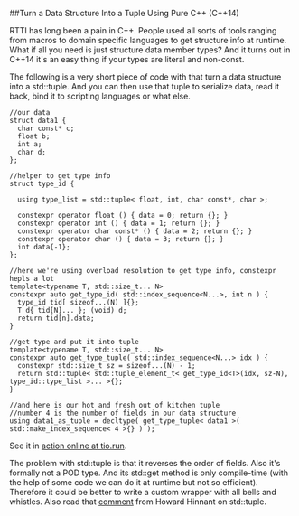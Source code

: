 
##Turn a Data Structure Into a Tuple Using Pure C++ (C++14)

  RTTI has long been a pain in C++. People used all sorts of tools ranging from macros to 
  domain specific languages to get structure info at runtime. What if all you need is just
  structure data member types? And it turns out in C++14 it's an easy thing if your types are
  literal and non-const.

  The following is a very short piece of code with that turn a data structure into a std::tuple. 
  And you can then use that tuple to serialize data, read it back, bind it to scripting languages 
  or what else.

    //our data
    struct data1 {
      char const* c;
      float b;
      int a;
      char d;
    };
    
    //helper to get type info
    struct type_id {
    
      using type_list = std::tuple< float, int, char const*, char >;
    
      constexpr operator float () { data = 0; return {}; }
      constexpr operator int () { data = 1; return {}; }
      constexpr operator char const* () { data = 2; return {}; }
      constexpr operator char () { data = 3; return {}; }
      int data{-1};
    };
    
    //here we're using overload resolution to get type info, constexpr hepls a lot
    template<typename T, std::size_t... N>
    constexpr auto get_type_id( std::index_sequence<N...>, int n ) {
      type_id tid[ sizeof...(N) ]{};
      T d{ tid[N]... }; (void) d;
      return tid[n].data;
    }
    
    //get type and put it into tuple
    template<typename T, std::size_t... N>
    constexpr auto get_type_tuple( std::index_sequence<N...> idx ) {
      constexpr std::size_t sz = sizeof...(N) - 1;
      return std::tuple< std::tuple_element_t< get_type_id<T>(idx, sz-N), type_id::type_list >... >{};
    }
    
    //and here is our hot and fresh out of kitchen tuple
    //number 4 is the number of fields in our data structure
    using data1_as_tuple = decltype( get_type_tuple< data1 >( std::make_index_sequence< 4 >{} ) );

  See it in [action online at tio.run](https://goo.gl/HPS2Hr).

  The problem with std::tuple is that it reverses the order of fields. Also it's formally not a 
  POD type. And its std::get method is only compile-time (with the help of some code we can do 
  it at runtime but not so efficient). Therefore it could be better to write a custom wrapper 
  with all bells and whistles. Also read that [comment](https://goo.gl/uL9hgC) from Howard Hinnant 
  on std::tuple.



